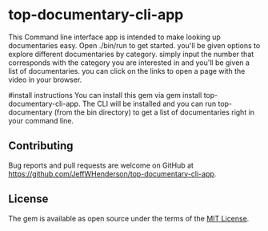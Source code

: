 
# top-documentary-cli-app
This Command line interface app is intended to make looking up documentaries easy. Open ./bin/run to get started.  you'll be given options to explore different documentaries by category. simply input the number that corresponds with the category you are interested in and you'll be given a list of documentaries.  you can click on the links to open a page with the video in your browser.

#install instructions
You can install this gem via gem install top-documentary-cli-app. The CLI will be installed and you can run top-documentary (from the bin directory) to get a list of documentaries right in your command line.

## Contributing
Bug reports and pull requests are welcome on GitHub at https://github.com/JeffWHenderson/top-documentary-cli-app.

## License
The gem is available as open source under the terms of the [MIT License](http://opensource.org/licenses/MIT).
